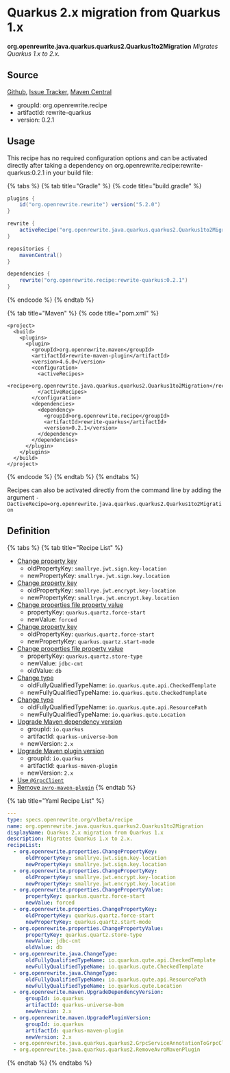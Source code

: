 # Quarkus 2.x migration from Quarkus 1.x

 **org.openrewrite.java.quarkus.quarkus2.Quarkus1to2Migration** _Migrates Quarkus 1.x to 2.x._

## Source

[Github](https://github.com/openrewrite/rewrite-quarkus), [Issue Tracker](https://github.com/openrewrite/rewrite-quarkus/issues), [Maven Central](https://search.maven.org/artifact/org.openrewrite.recipe/rewrite-quarkus/0.2.1/jar)

* groupId: org.openrewrite.recipe
* artifactId: rewrite-quarkus
* version: 0.2.1

## Usage

This recipe has no required configuration options and can be activated directly after taking a dependency on org.openrewrite.recipe:rewrite-quarkus:0.2.1 in your build file:

{% tabs %}
{% tab title="Gradle" %}
{% code title="build.gradle" %}
```groovy
plugins {
    id("org.openrewrite.rewrite") version("5.2.0")
}

rewrite {
    activeRecipe("org.openrewrite.java.quarkus.quarkus2.Quarkus1to2Migration")
}

repositories {
    mavenCentral()
}

dependencies {
    rewrite("org.openrewrite.recipe:rewrite-quarkus:0.2.1")
}
```
{% endcode %}
{% endtab %}

{% tab title="Maven" %}
{% code title="pom.xml" %}
```markup
<project>
  <build>
    <plugins>
      <plugin>
        <groupId>org.openrewrite.maven</groupId>
        <artifactId>rewrite-maven-plugin</artifactId>
        <version>4.6.0</version>
        <configuration>
          <activeRecipes>
            <recipe>org.openrewrite.java.quarkus.quarkus2.Quarkus1to2Migration</recipe>
          </activeRecipes>
        </configuration>
        <dependencies>
          <dependency>
            <groupId>org.openrewrite.recipe</groupId>
            <artifactId>rewrite-quarkus</artifactId>
            <version>0.2.1</version>
          </dependency>
        </dependencies>
      </plugin>
    </plugins>
  </build>
</project>
```
{% endcode %}
{% endtab %}
{% endtabs %}

Recipes can also be activated directly from the command line by adding the argument `-DactiveRecipe=org.openrewrite.java.quarkus.quarkus2.Quarkus1to2Migration`

## Definition

{% tabs %}
{% tab title="Recipe List" %}
* [Change property key](../../../properties/changepropertykey.md)
  * oldPropertyKey: `smallrye.jwt.sign.key-location`
  * newPropertyKey: `smallrye.jwt.sign.key.location`
* [Change property key](../../../properties/changepropertykey.md)
  * oldPropertyKey: `smallrye.jwt.encrypt.key-location`
  * newPropertyKey: `smallrye.jwt.encrypt.key.location`
* [Change properties file property value](../../../properties/changepropertyvalue.md)
  * propertyKey: `quarkus.quartz.force-start`
  * newValue: `forced`
* [Change property key](../../../properties/changepropertykey.md)
  * oldPropertyKey: `quarkus.quartz.force-start`
  * newPropertyKey: `quarkus.quartz.start-mode`
* [Change properties file property value](../../../properties/changepropertyvalue.md)
  * propertyKey: `quarkus.quartz.store-type`
  * newValue: `jdbc-cmt`
  * oldValue: `db`
* [Change type](../../changetype.md)
  * oldFullyQualifiedTypeName: `io.quarkus.qute.api.CheckedTemplate`
  * newFullyQualifiedTypeName: `io.quarkus.qute.CheckedTemplate`
* [Change type](../../changetype.md)
  * oldFullyQualifiedTypeName: `io.quarkus.qute.api.ResourcePath`
  * newFullyQualifiedTypeName: `io.quarkus.qute.Location`
* [Upgrade Maven dependency version](../../../maven/upgradedependencyversion.md)
  * groupId: `io.quarkus`
  * artifactId: `quarkus-universe-bom`
  * newVersion: `2.x`
* [Upgrade Maven plugin version](../../../maven/upgradepluginversion.md)
  * groupId: `io.quarkus`
  * artifactId: `quarkus-maven-plugin`
  * newVersion: `2.x`
* [Use `@GrpcClient`](grpcserviceannotationtogrpcclient.md)
* [Remove `avro-maven-plugin`](removeavromavenplugin.md)
{% endtab %}

{% tab title="Yaml Recipe List" %}
```yaml
---
type: specs.openrewrite.org/v1beta/recipe
name: org.openrewrite.java.quarkus.quarkus2.Quarkus1to2Migration
displayName: Quarkus 2.x migration from Quarkus 1.x
description: Migrates Quarkus 1.x to 2.x.
recipeList:
  - org.openrewrite.properties.ChangePropertyKey:
      oldPropertyKey: smallrye.jwt.sign.key-location
      newPropertyKey: smallrye.jwt.sign.key.location
  - org.openrewrite.properties.ChangePropertyKey:
      oldPropertyKey: smallrye.jwt.encrypt.key-location
      newPropertyKey: smallrye.jwt.encrypt.key.location
  - org.openrewrite.properties.ChangePropertyValue:
      propertyKey: quarkus.quartz.force-start
      newValue: forced
  - org.openrewrite.properties.ChangePropertyKey:
      oldPropertyKey: quarkus.quartz.force-start
      newPropertyKey: quarkus.quartz.start-mode
  - org.openrewrite.properties.ChangePropertyValue:
      propertyKey: quarkus.quartz.store-type
      newValue: jdbc-cmt
      oldValue: db
  - org.openrewrite.java.ChangeType:
      oldFullyQualifiedTypeName: io.quarkus.qute.api.CheckedTemplate
      newFullyQualifiedTypeName: io.quarkus.qute.CheckedTemplate
  - org.openrewrite.java.ChangeType:
      oldFullyQualifiedTypeName: io.quarkus.qute.api.ResourcePath
      newFullyQualifiedTypeName: io.quarkus.qute.Location
  - org.openrewrite.maven.UpgradeDependencyVersion:
      groupId: io.quarkus
      artifactId: quarkus-universe-bom
      newVersion: 2.x
  - org.openrewrite.maven.UpgradePluginVersion:
      groupId: io.quarkus
      artifactId: quarkus-maven-plugin
      newVersion: 2.x
  - org.openrewrite.java.quarkus.quarkus2.GrpcServiceAnnotationToGrpcClient
  - org.openrewrite.java.quarkus.quarkus2.RemoveAvroMavenPlugin
```
{% endtab %}
{% endtabs %}

